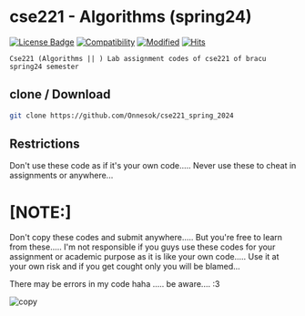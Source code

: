 # cse221 - Algorithms (spring24)
 
 
[![License Badge](https://img.shields.io/badge/license-GNU-blue.svg)](LICENSE)
[![Compatibility](https://img.shields.io/badge/python-3-brightgreen.svg)](https://www.python.org/)
[![Modified](https://img.shields.io/badge/Coverage-working-red)](cse221_spring_2024)
[![Hits](https://hits.sh/github.com/Onnesok/cse221_spring_2024.svg)](https://hits.sh/github.com/Onnesok/cse221_spring_2024/)


```Cse221 (Algorithms || ) Lab assignment codes of cse221 of bracu spring24 semester ```

## clone / Download

```bash
git clone https://github.com/Onnesok/cse221_spring_2024

```

## Restrictions
Don't use these code as if it's your own code..... Never use these to cheat in assignments or anywhere...

<h1>[NOTE:]</h2> Don't copy these codes and submit anywhere..... But you're free to learn from these..... I'm not responsible if you guys use these codes for your assignment or academic purpose as it is like your own code..... Use it at your own risk and if you get cought only you will be blamed...

There may be errors in my code haha ..... be aware....    :3


![copy](https://i.pinimg.com/736x/f8/92/8f/f8928f8acdcb4356bba62577e89c3c82.jpg)
